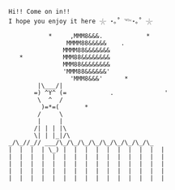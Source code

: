 ```
Hi!! Come on in!! 
I hope you enjoy it here 𓇼 ⋆｡˚ 𓆝⋆｡˚ 𓇼

           *     ,MMM8&&&.            *
                MMMM88&&&&&    .
               MMMM88&&&&&&&
   *           MMM88&&&&&&&&
               MMM88&&&&&&&&
               'MMM88&&&&&&'
                 'MMM8&&&'      *
        |\___/|
       =) ^Y^ (=            .              '
        \  ^  /
         )=*=(       *
        /     \
        |     |
       /| | | |\
       \| | |_|/\
_/\_//_// ___/\_/\_/\_/\_/\_/\_/\_/\_/\_
|  |  |  | \_) |  |  |  |  |  |  |  |  |  |
|  |  |  |  |  |  |  |  |  |  |  |  |  |  |
|  |  |  |  |  |  |  |  |  |  |  |  |  |  |
|  |  |  |  |  |  |  |  |  |  |  |  |  |  |
|  |  |  |  |  |  |  |  |  |  |  |  |  |  |
```
<!--
**anastasiialaptii/anastasiialaptii** is a ✨ _special_ ✨ repository because its `README.md` (this file) appears on your GitHub profile.

Here are some ideas to get you started:

- 🔭 I’m currently working on ...
- 🌱 I’m currently learning ...
- 👯 I’m looking to collaborate on ...
- 🤔 I’m looking for help with ...
- 💬 Ask me about ...
- 📫 How to reach me: ...
- 😄 Pronouns: ...
- ⚡ Fun fact: ...
-->
